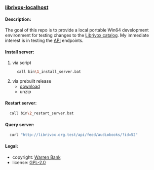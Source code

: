 ### [librivox-localhost](https://github.com/warren-bank/librivox-localhost)

#### Description:

The goal of this repo is to provide a local portable Win64 development environment for testing changes to the [Librivox catalog](https://github.com/LibriVox/librivox-catalog).
My immediate interest is in testing the [API](https://librivox.org/api/info) endpoints.

#### Install server:

1. via script
   ```bash
     call bin\1_install_server.bat
   ```
2. via prebuilt release
   * [download](https://github.com/warren-bank/librivox-localhost/releases)
   * unzip

#### Restart server:

```bash
  call bin\2_restart_server.bat
```

#### Query server:

```bash
  curl "http://librivox.org.test/api/feed/audiobooks/?id=52"
```

#### Legal:

* copyright: [Warren Bank](https://github.com/warren-bank)
* license: [GPL-2.0](https://www.gnu.org/licenses/old-licenses/gpl-2.0.txt)
